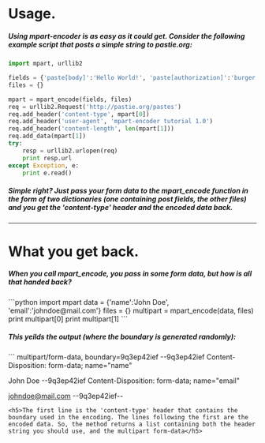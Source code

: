 <h1>Usage.</h1>
<h5>Using mpart-encoder is as easy as it could get. Consider the following example script that posts a simple string to pastie.org:</h5>

```python
import mpart, urllib2

fields = {'paste[body]':'Hello World!', 'paste[authorization]':'burger', 'paste[restricted]':'0','paste[parser_id]':'4','key':'','lang':''}
files = {}

mpart = mpart_encode(fields, files)
req = urllib2.Request('http://pastie.org/pastes')
req.add_header('content-type', mpart[0])
req.add_header('user-agent', 'mpart-encoder tutorial 1.0')
req.add_header('content-length', len(mpart[1]))
req.add_data(mpart[1])
try:
	resp = urllib2.urlopen(req)
	print resp.url
except Exception, e:
	print e.read()
```

<h5>Simple right? Just pass your form data to the mpart_encode function in the form of two dictionaries (one containing post fields, the other files) and you get the 'content-type' header and the encoded data back.</h5>
<hr/>
<h1>What you get back.</h1>
<h5>When you call mpart_encode, you pass in some form data, but how is all that handed back?</h5>
```python
import mpart
data = {'name':'John Doe', 'email':'johndoe@mail.com'}
files = {}
multipart = mpart_encode(data, files)
print multipart[0]
print multipart[1]
```
<h5>This yeilds the output (where the boundary is generated randomly):</h5>
```
multipart/form-data, boundary=9q3ep42ief
--9q3ep42ief
Content-Disposition: form-data; name="name"

John Doe
--9q3ep42ief
Content-Disposition: form-data; name="email"

johndoe@mail.com
--9q3ep42ief--

```
<h5>The first line is the 'content-type' header that contains the boundary used in the encoding. The lines following the first are the encoded data. So, the method returns a list containing both the header string you should use, and the multipart form-data</h5>


